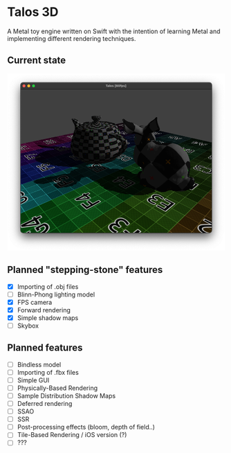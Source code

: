 # Talos 3D

A Metal toy engine written on Swift with the intention of learning Metal and implementing different rendering techniques.

## Current state
![Current Engine State](./Captures/CurrentState.png)

## Planned "stepping-stone" features
- [x] Importing of .obj files
- [ ] Blinn-Phong lighting model
- [x] FPS camera
- [x] Forward rendering
- [x] Simple shadow maps
- [ ] Skybox

## Planned features
- [ ] Bindless model
- [ ] Importing of .fbx files
- [ ] Simple GUI
- [ ] Physically-Based Rendering
- [ ] Sample Distribution Shadow Maps
- [ ] Deferred rendering
- [ ] SSAO
- [ ] SSR
- [ ] Post-processing effects (bloom, depth of field..)
- [ ] Tile-Based Rendering / iOS version (?)
- [ ] ???
